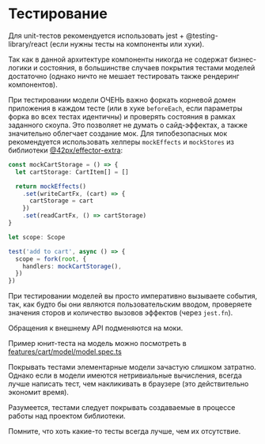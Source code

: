 # Тестирование

Для unit-тестов рекомендуется использовать jest + @testing-library/react (если нужны тесты на компоненты или хуки).

Так как в данной архитектуре компоненты никогда не содержат бизнес-логики и состояния, в большинстве случаев покрытия тестами моделей достаточно (однако ничто не мешает тестировать также рендеринг компонентов).

При тестировании модели ОЧЕНЬ важно форкать корневой домен приложения в каждом тесте (или в хуке `beforeEach`, если параметры форка во всех тестах идентичны) и проверять состояния в рамках заданного скоупа. Это позволяет не думать о сайд-эффектах, а также значительно облегчает создание мок. Для типобезопасных мок рекомендуется использовать хелперы `mockEffects` и `mockStores` из библиотеки [@42px/effector-extra](https://www.npmjs.com/package/@42px/effector-extra):

```ts
const mockCartStorage = () => {
  let cartStorage: CartItem[] = []

  return mockEffects()
    .set(writeCartFx, (cart) => {
      cartStorage = cart
    })
    .set(readCartFx, () => cartStorage)
}

let scope: Scope

test('add to cart', async () => {
  scope = fork(root, {
    handlers: mockCartStorage(),
  })
})
```

При тестировании моделей вы просто императивно вызываете события, так, как будто бы они являются пользовательским вводом, проверяете значения сторов и количество вызовов эффектов (через `jest.fn`).

Обращения к внешнему API подменяются на моки.

Пример юнит-теста на модель можно посмотреть в [features/cart/model/model.spec.ts](examples/react/src/features/cart/model/model.spec.ts)

Покрывать тестами элементарные модели зачастую слишком затратно. Однако если в модели имеются нетривиальные вычисления, всегда лучше написать тест, чем накликивать в браузере (это действительно экономит время).

Разумеется, тестами следует покрывать создаваемые в процессе работы над проектом библиотеки.

Помните, что хоть какие-то тесты всегда лучше, чем их отсутствие.
